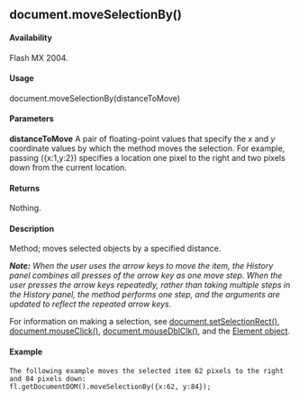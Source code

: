## document.moveSelectionBy()

#### Availability

Flash MX 2004.

#### Usage

document.moveSelectionBy(distanceToMove)

#### Parameters

**distanceToMove** A pair of floating-point values that specify the *x* and *y* coordinate values by which the method moves the selection. For example, passing ({x:1,y:2}) specifies a location one pixel to the right and two pixels down from the current location.

#### Returns

Nothing.

#### Description

Method; moves selected objects by a specified distance.
>
***Note:** When the user uses the arrow keys to move the item, the History panel combines all presses of the arrow key as one move step. When the user presses the arrow keys repeatedly, rather than taking multiple steps in the History panel, the method performs one step, and the arguments are updated to reflect the repeated arrow keys.*
>
For information on making a selection, see [document.setSelectionRect()](#_bookmark305), [document.mouseClick()](#_bookmark238), [document.mouseDblClk()](#_bookmark239), and the [Element object](#_bookmark374).

#### Example

```
The following example moves the selected item 62 pixels to the right and 84 pixels down:
fl.getDocumentDOM().moveSelectionBy({x:62, y:84});

```